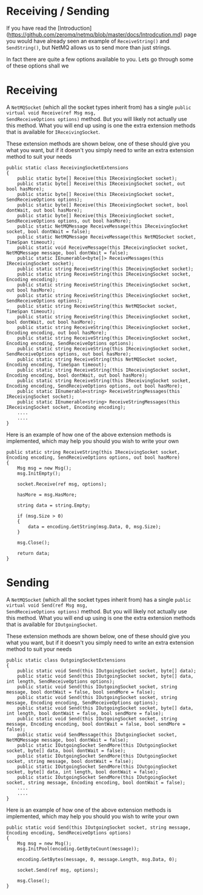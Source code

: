 Receiving / Sending
=====

If you have read the [Introduction] (https://github.com/zeromq/netmq/blob/master/docs/Introdcution.md) page you would have
already seen an example of <code>ReceiveString()</code> and <code>SendString()</code>, but NetMQ allows us to send more than just strings.

In fact there are quite a few options available to you. Lets go through some of these options shall we



Receiving
=====

A <code>NetMQSocket</code> (which all the socket types inherit from) has a single <code>public virtual void Receive(ref Msg msg, SendReceiveOptions options)</code> method. But you will likely not actually use this
method. What you will end up using is one the extra extension methods that is available for <code>IReceivingSocket</code>.

These extension methods are shown below, one of these should give you what you want, but if it doesn't
you simply need to write an extra extension method to suit your needs

    public static class ReceivingSocketExtensions
    {
        public static byte[] Receive(this IReceivingSocket socket);
        public static byte[] Receive(this IReceivingSocket socket, out bool hasMore);
        public static byte[] Receive(this IReceivingSocket socket, SendReceiveOptions options);
        public static byte[] Receive(this IReceivingSocket socket, bool dontWait, out bool hasMore);
        public static byte[] Receive(this IReceivingSocket socket, SendReceiveOptions options, out bool hasMore);
        public static NetMQMessage ReceiveMessage(this IReceivingSocket socket, bool dontWait = false);
        public static NetMQMessage ReceiveMessage(this NetMQSocket socket, TimeSpan timeout);
        public static void ReceiveMessage(this IReceivingSocket socket, NetMQMessage message, bool dontWait = false);
        public static IEnumerable<byte[]> ReceiveMessages(this IReceivingSocket socket);
        public static string ReceiveString(this IReceivingSocket socket);
        public static string ReceiveString(this IReceivingSocket socket, Encoding encoding);
        public static string ReceiveString(this IReceivingSocket socket, out bool hasMore);
        public static string ReceiveString(this IReceivingSocket socket, SendReceiveOptions options);
        public static string ReceiveString(this NetMQSocket socket, TimeSpan timeout);
        public static string ReceiveString(this IReceivingSocket socket, bool dontWait, out bool hasMore);
        public static string ReceiveString(this IReceivingSocket socket, Encoding encoding, out bool hasMore);
        public static string ReceiveString(this IReceivingSocket socket, Encoding encoding, SendReceiveOptions options);
        public static string ReceiveString(this IReceivingSocket socket, SendReceiveOptions options, out bool hasMore);
        public static string ReceiveString(this NetMQSocket socket, Encoding encoding, TimeSpan timeout);
        public static string ReceiveString(this IReceivingSocket socket, Encoding encoding, bool dontWait, out bool hasMore);
        public static string ReceiveString(this IReceivingSocket socket, Encoding encoding, SendReceiveOptions options, out bool hasMore);
        public static IEnumerable<string> ReceiveStringMessages(this IReceivingSocket socket);
        public static IEnumerable<string> ReceiveStringMessages(this IReceivingSocket socket, Encoding encoding);
        ....
        ....
    }


Here is an example of how one of the above extension methods is implemented, which may help you should you wish to write your own

    public static string ReceiveString(this IReceivingSocket socket, Encoding encoding, SendReceiveOptions options, out bool hasMore)
    {
        Msg msg = new Msg();
        msg.InitEmpty();

        socket.Receive(ref msg, options);

        hasMore = msg.HasMore;

        string data = string.Empty;

        if (msg.Size > 0)
        {
            data = encoding.GetString(msg.Data, 0, msg.Size);
        }

        msg.Close();

        return data;
    }



Sending
=====

A <code>NetMQSocket</code> (which all the socket types inherit from) has a single <code>public virtual void Send(ref Msg msg, SendReceiveOptions options)</code> method. But you will likely not actually use this
method. What you will end up using is one the extra extension methods that is available for <code>IOutgoingSocket</code>. 

These extension methods are shown below, one of these should give you what you want, but if it doesn't
you simply need to write an extra extension method to suit your needs


    public static class OutgoingSocketExtensions
    {
        public static void Send(this IOutgoingSocket socket, byte[] data);
        public static void Send(this IOutgoingSocket socket, byte[] data, int length, SendReceiveOptions options);
        public static void Send(this IOutgoingSocket socket, string message, bool dontWait = false, bool sendMore = false);
        public static void Send(this IOutgoingSocket socket, string message, Encoding encoding, SendReceiveOptions options);
        public static void Send(this IOutgoingSocket socket, byte[] data, int length, bool dontWait = false, bool sendMore = false);
        public static void Send(this IOutgoingSocket socket, string message, Encoding encoding, bool dontWait = false, bool sendMore = false);
        public static void SendMessage(this IOutgoingSocket socket, NetMQMessage message, bool dontWait = false);
        public static IOutgoingSocket SendMore(this IOutgoingSocket socket, byte[] data, bool dontWait = false);
        public static IOutgoingSocket SendMore(this IOutgoingSocket socket, string message, bool dontWait = false);
        public static IOutgoingSocket SendMore(this IOutgoingSocket socket, byte[] data, int length, bool dontWait = false);
        public static IOutgoingSocket SendMore(this IOutgoingSocket socket, string message, Encoding encoding, bool dontWait = false);
        ....
        ....
    }


Here is an example of how one of the above extension methods is implemented, which may help you should you wish to write your own

    public static void Send(this IOutgoingSocket socket, string message, Encoding encoding, SendReceiveOptions options)
    {
        Msg msg = new Msg();
        msg.InitPool(encoding.GetByteCount(message));

        encoding.GetBytes(message, 0, message.Length, msg.Data, 0);

        socket.Send(ref msg, options);

        msg.Close();
    }
